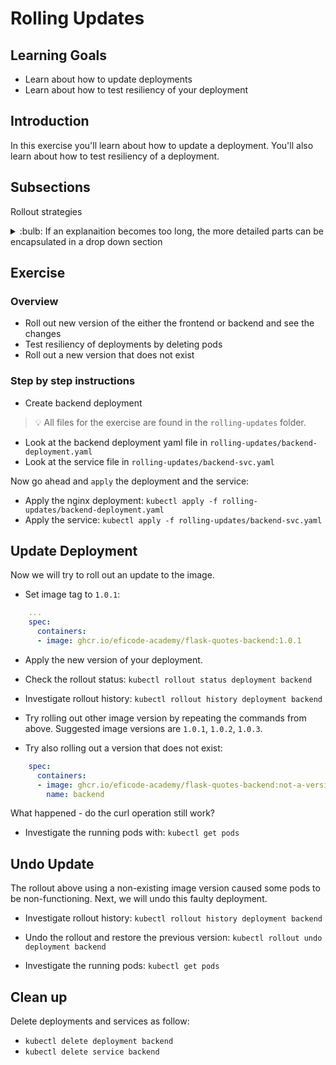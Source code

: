 # Rolling Updates

## Learning Goals

- Learn about how to update deployments 
- Learn about how to test resiliency of your deployment

## Introduction

In this exercise you'll learn about how to update a deployment. You'll also learn about how to test resiliency of a deployment.

## Subsections

Rollout strategies

<details>
<summary>:bulb: If an explanaition becomes too long, the more detailed parts can be encapsulated in a drop down section</summary>
</details>

## Exercise

### Overview

- Roll out new version of the either the frontend or backend and see the changes
- Test resiliency of deployments by deleting pods
- Roll out a new version that does not exist

### Step by step instructions

* Create backend deployment

> :bulb: All files for the exercise are found in the `rolling-updates` folder.

- Look at the backend deployment yaml file in `rolling-updates/backend-deployment.yaml`
- Look at the service file in `rolling-updates/backend-svc.yaml`

Now go ahead and `apply` the deployment and the service:

- Apply the nginx deployment: `kubectl apply -f rolling-updates/backend-deployment.yaml`
- Apply the service: `kubectl apply -f rolling-updates/backend-svc.yaml`

## Update Deployment

Now we will try to roll out an update to the image.

- Set image tag to `1.0.1`:

```yaml
    ...
    spec:
      containers:
      - image: ghcr.io/eficode-academy/flask-quotes-backend:1.0.1
```

- Apply the new version of your deployment.

- Check the rollout status: `kubectl rollout status deployment backend`

- Investigate rollout history: `kubectl rollout history deployment backend`

- Try rolling out other image version by repeating the commands from above. Suggested image versions are `1.0.1`, `1.0.2`, `1.0.3`.

- Try also rolling out a version that does not exist:

```yaml
    spec:
      containers:
      - image: ghcr.io/eficode-academy/flask-quotes-backend:not-a-version
        name: backend
```

What happened - do the curl operation still work?

- Investigate the running pods with: `kubectl get pods`

## Undo Update

The rollout above using a non-existing image version caused some pods to be
non-functioning. Next, we will undo this faulty deployment.

- Investigate rollout history: `kubectl rollout history deployment backend`

- Undo the rollout and restore the previous version: `kubectl rollout undo deployment backend`

- Investigate the running pods: `kubectl get pods`

## Clean up

Delete deployments and services as follow:

- `kubectl delete deployment backend`
- `kubectl delete service backend`
